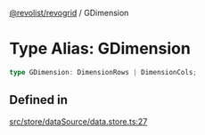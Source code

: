 [@revolist/revogrid](README.md) / GDimension

# Type Alias: GDimension

```ts
type GDimension: DimensionRows | DimensionCols;
```

## Defined in

[src/store/dataSource/data.store.ts:27](https://github.com/revolist/revogrid/blob/97bf2134af01be0f2e3e5ac6768e7a2e7070a947/src/store/dataSource/data.store.ts#L27)
